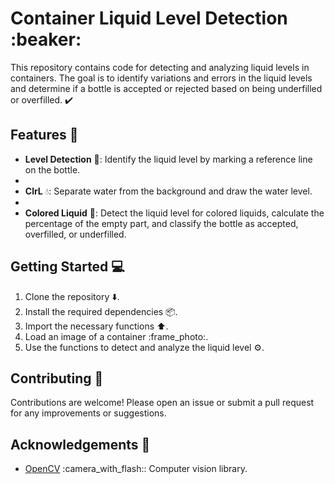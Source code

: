# Container Liquid Level Detection :beaker:

This repository contains code for detecting and analyzing liquid levels in containers. The goal is to identify variations and errors in the liquid levels and determine if a bottle is accepted or rejected based on being underfilled or overfilled. :heavy_check_mark:


## Features :rocket:

- **Level Detection** :mag_right:: Identify the liquid level by marking a reference line on the bottle.
- 
- **ClrL** :droplet:: Separate water from the background and draw the water level.
- 
- **Colored Liquid** :art:: Detect the liquid level for colored liquids, calculate the percentage of the empty part, and classify the bottle as accepted, overfilled, or underfilled.


## Getting Started :computer:

1. Clone the repository :arrow_down:.
2. Install the required dependencies :package:.
3. Import the necessary functions :arrow_up:.
4. Load an image of a container :frame_photo:.
5. Use the functions to detect and analyze the liquid level :gear:.


## Contributing :raised_hands:

Contributions are welcome! Please open an issue or submit a pull request for any improvements or suggestions.


## Acknowledgements :clap:

- [OpenCV](https://opencv.org/) :camera_with_flash:: Computer vision library.

